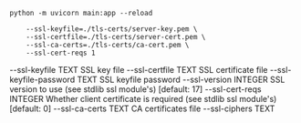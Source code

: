 

```python -m uvicorn main:app --reload```


```uvicorn main:app --host 0.0.0.0 --port 8000 \
    --ssl-keyfile=./tls-certs/server-key.pem \
    --ssl-certfile=./tls-certs/server-cert.pem \
    --ssl-ca-certs=./tls-certs/ca-cert.pem \
    --ssl-cert-reqs 1
 ```

 --ssl-keyfile TEXT              SSL key file
  --ssl-certfile TEXT             SSL certificate file
  --ssl-keyfile-password TEXT     SSL keyfile password
  --ssl-version INTEGER           SSL version to use (see stdlib ssl module's)
                                  [default: 17]
  --ssl-cert-reqs INTEGER         Whether client certificate is required (see
                                  stdlib ssl module's)  [default: 0]
  --ssl-ca-certs TEXT             CA certificates file
  --ssl-ciphers TEXT          


